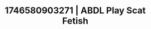 ---
categories:
- ASMR tingles
- Intimate storytelling
- AI-generated
- Moonlit passion
- Real couple content
- Barefoot beauty
- ASMR
- Cosplay
image: /assets/images/1746580903271.jpg
layout: post
seo:
  description: Featured content with artistic Scat Fetish, ABDL Play. HD images available.
  keywords: Scat Fetish, ABDL Play
  og_image: /assets/images/1746580903271.jpg
  schema_type: VisualArtwork
tags:
- ABDL Play
- Scat Fetish
- '#1746580903271'
title: 1746580903271 | ABDL Play Scat Fetish
---